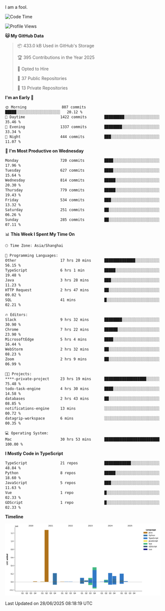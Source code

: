 I am a fool.

<!--START_SECTION:waka-->
![Code Time](http://img.shields.io/badge/Code%20Time-3%2C227%20hrs%2039%20mins-blue)

![Profile Views](http://img.shields.io/badge/Profile%20Views-0-blue)

**🐱 My GitHub Data** 

> 📦 433.0 kB Used in GitHub's Storage 
 > 
> 🏆 395 Contributions in the Year 2025
 > 
> 💼 Opted to Hire
 > 
> 📜 37 Public Repositories 
 > 
> 🔑 13 Private Repositories 
 > 
**I'm an Early 🐤** 

```text
🌞 Morning                807 commits         █████░░░░░░░░░░░░░░░░░░░░   20.12 % 
🌆 Daytime                1422 commits        █████████░░░░░░░░░░░░░░░░   35.46 % 
🌃 Evening                1337 commits        ████████░░░░░░░░░░░░░░░░░   33.34 % 
🌙 Night                  444 commits         ███░░░░░░░░░░░░░░░░░░░░░░   11.07 % 
```
📅 **I'm Most Productive on Wednesday** 

```text
Monday                   720 commits         ████░░░░░░░░░░░░░░░░░░░░░   17.96 % 
Tuesday                  627 commits         ████░░░░░░░░░░░░░░░░░░░░░   15.64 % 
Wednesday                814 commits         █████░░░░░░░░░░░░░░░░░░░░   20.30 % 
Thursday                 779 commits         █████░░░░░░░░░░░░░░░░░░░░   19.43 % 
Friday                   534 commits         ███░░░░░░░░░░░░░░░░░░░░░░   13.32 % 
Saturday                 251 commits         ██░░░░░░░░░░░░░░░░░░░░░░░   06.26 % 
Sunday                   285 commits         ██░░░░░░░░░░░░░░░░░░░░░░░   07.11 % 
```


📊 **This Week I Spent My Time On** 

```text
🕑︎ Time Zone: Asia/Shanghai

💬 Programming Languages: 
Other                    17 hrs 20 mins      ██████████████░░░░░░░░░░░   56.15 % 
TypeScript               6 hrs 1 min         █████░░░░░░░░░░░░░░░░░░░░   19.48 % 
Java                     3 hrs 28 mins       ███░░░░░░░░░░░░░░░░░░░░░░   11.23 % 
HTTP Request             2 hrs 47 mins       ██░░░░░░░░░░░░░░░░░░░░░░░   09.02 % 
SQL                      41 mins             █░░░░░░░░░░░░░░░░░░░░░░░░   02.21 % 

🔥 Editors: 
Slack                    9 hrs 32 mins       ████████░░░░░░░░░░░░░░░░░   30.90 % 
Chrome                   7 hrs 22 mins       ██████░░░░░░░░░░░░░░░░░░░   23.90 % 
MicrosoftEdge            5 hrs 4 mins        ████░░░░░░░░░░░░░░░░░░░░░   16.44 % 
WebStorm                 2 hrs 32 mins       ██░░░░░░░░░░░░░░░░░░░░░░░   08.23 % 
Zoom                     2 hrs 9 mins        ██░░░░░░░░░░░░░░░░░░░░░░░   06.99 % 

🐱‍💻 Projects: 
****-private-project     23 hrs 19 mins      ███████████████████░░░░░░   75.48 % 
todo-task-engine         4 hrs 30 mins       ████░░░░░░░░░░░░░░░░░░░░░   14.58 % 
databases                2 hrs 43 mins       ██░░░░░░░░░░░░░░░░░░░░░░░   08.85 % 
notifications-engine     13 mins             ░░░░░░░░░░░░░░░░░░░░░░░░░   00.72 % 
datagrip-workspace       6 mins              ░░░░░░░░░░░░░░░░░░░░░░░░░   00.35 % 

💻 Operating System: 
Mac                      30 hrs 53 mins      █████████████████████████   100.00 % 
```

**I Mostly Code in TypeScript** 

```text
TypeScript               21 repos            ████████████░░░░░░░░░░░░░   48.84 % 
Python                   8 repos             █████░░░░░░░░░░░░░░░░░░░░   18.60 % 
JavaScript               5 repos             ███░░░░░░░░░░░░░░░░░░░░░░   11.63 % 
Vue                      1 repo              █░░░░░░░░░░░░░░░░░░░░░░░░   02.33 % 
GDScript                 1 repo              █░░░░░░░░░░░░░░░░░░░░░░░░   02.33 % 
```



**Timeline**

![Lines of Code chart](https://raw.githubusercontent.com/VeejaLiu/VeejaLiu/master/assets/bar_graph.png)


 Last Updated on 28/06/2025 08:18:19 UTC
<!--END_SECTION:waka-->

